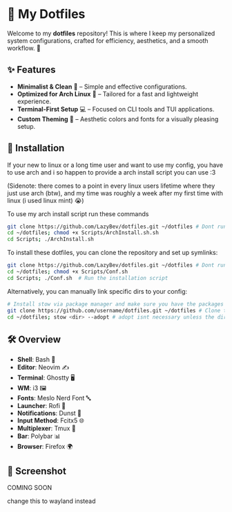 # 🌿 My Dotfiles

Welcome to my **dotfiles** repository! This is where I keep my personalized system configurations, crafted for efficiency, aesthetics, and a smooth workflow. 🚀

## ✨ Features

- **Minimalist & Clean** 🧼 – Simple and effective configurations.
- **Optimized for Arch Linux** 🏴 – Tailored for a fast and lightweight experience.
- **Terminal-First Setup** 💻 – Focused on CLI tools and TUI applications.
- **Custom Theming** 🎨 – Aesthetic colors and fonts for a visually pleasing setup.


## 🚀 Installation

If your new to linux or a long time user and want to use my config, you have to use arch and i so happen to provide a arch install script you can use :3

(Sidenote: there comes to a point in every linux users lifetime where they just use arch (btw), and my time was roughly a week after my first time with linux (i used linux mint) 😭)

To use my arch install script run these commands

```sh
git clone https://github.com/LazyBev/dotfiles.git ~/dotfiles # Dont run this command if you already have my repo cloned
cd ~/dotfiles; chmod +x Scripts/ArchInstall.sh.sh
cd Scripts; ./ArchInstall.sh
```

To install these dotfiles, you can clone the repository and set up symlinks:

```sh
git clone https://github.com/LazyBev/dotfiles.git ~/dotfiles # Dont run this command if you already have my repo cloned
cd ~/dotfiles; chmod +x Scripts/Conf.sh
cd Scripts; ./Conf.sh  # Run the installation script
```

Alternatively, you can manually link specific dirs to your config:

```sh
# Install stow via package manager and make sure you have the packages my configs use
git clone https://github.com/username/dotfiles.git ~/dotfiles # Clone the repo
cd ~/dotfiles; stow <dir> --adopt # adopt isnt necessary unless the dirs already exist
```

## 🛠 Overview

- **Shell**: Bash 🐚
- **Editor**: Neovim ✍️
- **Terminal**: Ghostty 🖥️
- **WM**: i3 🖼️
- **Fonts**: Meslo Nerd Font 🔤
- **Launcher**: Rofi 🚀
- **Notifications**: Dunst 🔔
- **Input Method**: Fcitx5 🌐
- **Multiplexer**: Tmux 🔄
- **Bar**: Polybar 📊
- **Browser**: Firefox 🌍

## 🎨 Screenshot
COMING SOON


change this to wayland instead
